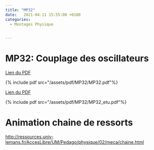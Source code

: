 ```yaml
---
title: "MP32"
date:   2021-04-11 15:55:00 +0100
categories:
  - Montages Physique

  
---
```


# MP32: Couplage des oscillateurs

[Lien du PDF](/assets/pdf/MP32/MP32.pdf)

{% include pdf src="/assets/pdf/MP32/MP32.pdf"%}

[Lien du PDF](/assets/pdf/MP32/MP32_etu.pdf)

{% include pdf src="/assets/pdf/MP32/MP32_etu.pdf"%}

# Animation chaine de ressorts 

http://ressources.univ-lemans.fr/AccesLibre/UM/Pedago/physique/02/meca/chaine.html
